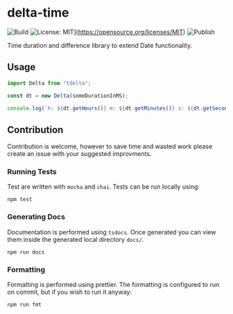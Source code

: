 # delta-time

![Build](https://github.com/Liamdoult/delta-time/workflows/Build/badge.svg)
![License: MIT](https://img.shields.io/badge/License-MIT-yellow.svg)](https://opensource.org/licenses/MIT)
![Publish](https://github.com/Liamdoult/delta-time/workflows/Publish/badge.svg)

Time duration and difference library to extend Date functionality.

## Usage

```javascript
import Delta from "tdelta";

const dt = new Delta(someDurationInMS);

console.log(`h: ${dt.getHours()} m: ${dt.getMinutes()} s: ${dt.getSeconds()}`);
```

## Contribution

Contribution is welcome, however to save time and wasted work please create an issue with your suggested improvments.

### Running Tests

Test are written with `mocha` and `chai`. Tests can be run locally using:

    npm test

### Generating Docs

Documentation is performed using `tsdocs`. Once generated you can view them inside the generated local directory `docs/`.

    npm run docs

### Formatting

Formatting is performed using prettier. The formatting is configured to run on commit, but if you wish to run it anyway:

    npm run fmt
